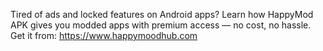 Tired of ads and locked features on Android apps? Learn how HappyMod APK gives you modded apps with premium access — no cost, no hassle. Get it from: https://www.happymoodhub.com
